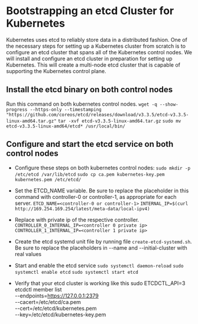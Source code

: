 # Bootstrapping an etcd Cluster for Kubernetes
Kubernetes uses etcd to reliably store data in a distributed fashion. One of the necessary steps for setting up a Kubernetes cluster from scratch is to configure an etcd cluster that spans all of the Kubernetes control nodes. We will install and configure an etcd cluster in preparation for setting up Kubernetes. This will create a multi-node etcd cluster that is capable of supporting the Kubernetes control plane.

## Install the etcd binary on both control nodes
Run this command on both kubernetes control nodes.
`wget -q --show-progress --https-only --timestamping "https://github.com/coreos/etcd/releases/download/v3.3.5/etcd-v3.3.5-linux-amd64.tar.gz"`
`tar -xvf etcd-v3.3.5-linux-amd64.tar.gz`
`sudo mv etcd-v3.3.5-linux-amd64/etcd* /usr/local/bin/`

## Configure and start the etcd service on both control nodes
* Configure these steps on both kubernetes control nodes:
`sudo mkdir -p /etc/etcd /var/lib/etcd`
`sudo cp ca.pem kubernetes-key.pem kubernetes.pem /etc/etcd/`

* Set the ETCD_NAME variable. Be sure to replace the placeholder in this command with controller-0 or controller-1, as appropriate for each server.
`ETCD_NAME=<controller-0 or controller-1>` 
`INTERNAL_IP=$(curl http://169.254.169.254/latest/meta-data/local-ipv4)`

* Replace with private ip of the respective controller.
`CONTROLLER_0_INTERNAL_IP=<controller 0 private ip>`
`CONTROLLER_1_INTERNAL_IP=<controller 1 private ip>`

* Create the etcd systemd unit file by running file `create-etcd-systemd.sh`. Be sure to replace the placeholders in --name and --initial-cluster with real values

* Start and enable the etcd service
`sudo systemctl daemon-reload`
`sudo systemctl enable etcd`
`sudo systemctl start etcd`

* Verify that your etcd cluster is working like this
sudo ETCDCTL_API=3 etcdctl member list \
  --endpoints=https://127.0.0.1:2379 \
  --cacert=/etc/etcd/ca.pem \
  --cert=/etc/etcd/kubernetes.pem \
  --key=/etc/etcd/kubernetes-key.pem